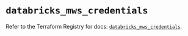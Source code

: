 # `databricks_mws_credentials`

Refer to the Terraform Registry for docs: [`databricks_mws_credentials`](https://registry.terraform.io/providers/databricks/databricks/1.79.1/docs/resources/mws_credentials).
